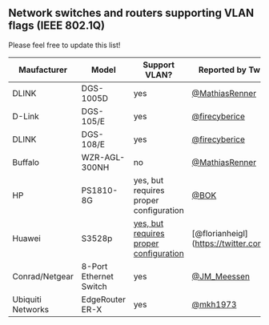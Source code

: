 Network switches and routers supporting VLAN flags (IEEE 802.1Q)
--------------------------------------------

Please feel free to update this list!

| Maufacturer       | Model           | Support VLAN?                          | Reported by Twitter Account |
|-------------------|-----------------|----------------------------------------|----------------------------------------------------------|
| DLINK             | DGS-1005D              | yes                                    | [@MathiasRenner](https://twitter.com/MathiasRenner)      |
| D-Link            | DGS-105/E              | yes                                    | [@firecyberice](https://twitter.com/firecyberice)        |
| DLINK             | DGS-108/E              | yes                                    | [@firecyberice](https://twitter.com/firecyberice)        |
| Buffalo           | WZR-AGL-300NH          | no                                     | [@MathiasRenner](https://twitter.com/MathiasRenner)      |
| HP                | PS1810-8G              | yes, but requires proper configuration | [@BOK](https://twitter.com/BOK)                          |
| Huawei            | S3528p                 | [yes, but requires proper configuration](http://blog.hypriot.com/post/introducing-hypriot-cluster-lab-docker-clustering-as-easy-as-it-gets/#comment-2479638754) | [@florianheigl] (https://twitter.com/florianheigl1) |
| Conrad/Netgear    | 8-Port Ethernet Switch | yes         | [@JM_Meessen](https://twitter.com/JM_Meessen)             |                                                         |
| Ubiquiti Networks | EdgeRouter ER-X        | yes         | [@mkh1973](https://twitter.com/mkh1973)             |                                                         |
